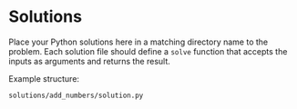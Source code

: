# Solutions

Place your Python solutions here in a matching directory name to the problem.
Each solution file should define a `solve` function that accepts the inputs as
arguments and returns the result.

Example structure:

```
solutions/add_numbers/solution.py
```

